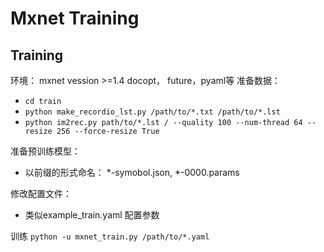 # Mxnet Training
## Training
环境：
mxnet vession >=1.4
docopt， future，pyaml等
准备数据：
+ `cd train`
+ `python make_recordio_lst.py /path/to/*.txt /path/to/*.lst`
+ `python im2rec.py path/to/*.lst / --quality 100 --num-thread 64 --resize 256 --force-resize True`

准备预训练模型：
+ 以前缀的形式命名： \*-symobol.json, \*-0000.params

修改配置文件：
+ 类似example_train.yaml 配置参数

训练
`python -u mxnet_train.py /path/to/*.yaml`